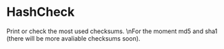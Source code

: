 # HashCheck
Print or check the most used checksums. 
\nFor the moment md5 and sha1 (there will be more avaliable checksums soon).
